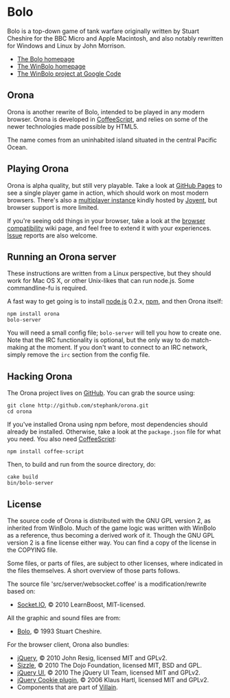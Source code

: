 # Bolo

Bolo is a top-down game of tank warfare originally written by Stuart Cheshire for the BBC Micro and
Apple Macintosh, and also notably rewritten for Windows and Linux by John Morrison.

 * [The Bolo homepage][Bolo]
 * [The WinBolo homepage][WinBolo]
 * [The WinBolo project at Google Code][WinBolo project]

## Orona

Orona is another rewrite of Bolo, intended to be played in any modern browser. Orona is developed
in [CoffeeScript], and relies on some of the newer technologies made possible by HTML5.

The name comes from an uninhabited island situated in the central Pacific Ocean.

## Playing Orona

Orona is alpha quality, but still very playable. Take a look at [GitHub Pages] to see a single
player game in action, which should work on most modern browsers. There's also a
[multiplayer instance] kindly hosted by [Joyent], but browser support is more limited.

If you're seeing odd things in your browser, take a look at the [browser compatibility] wiki page,
and feel free to extend it with your experiences. [Issue] reports are also welcome.

## Running an Orona server

These instructions are written from a Linux perspective, but they should work for Mac OS X, or
other Unix-likes that can run node.js. Some commandline-fu is required.

A fast way to get going is to install [node.js] 0.2.x, [npm], and then Orona itself:

    npm install orona
    bolo-server

You will need a small config file; `bolo-server` will tell you how to create one. Note that the IRC
functionality is optional, but the only way to do match-making at the moment. If you don't want to
connect to an IRC network, simply remove the `irc` section from the config file.

## Hacking Orona

The Orona project lives on [GitHub]. You can grab the source using:

    git clone http://github.com/stephank/orona.git
    cd orona

If you've installed Orona using npm before, most dependencies should already be installed.
Otherwise, take a look at the `package.json` file for what you need. You also need [CoffeeScript]:

    npm install coffee-script

Then, to build and run from the source directory, do:

    cake build
    bin/bolo-server

## License

The source code of Orona is distributed with the GNU GPL version 2, as inherited from WinBolo.
Much of the game logic was written with WinBolo as a reference, thus becoming a derived work of it.
Though the GNU GPL version 2 is a fine license either way. You can find a copy of the license
in the COPYING file.

Some files, or parts of files, are subject to other licenses, where indicated in the files
themselves. A short overview of those parts follows.

The source file 'src/server/websocket.coffee' is a modification/rewrite based on:

 * [Socket.IO], © 2010 LearnBoost, MIT-licensed.

All the graphic and sound files are from:

 * [Bolo], © 1993 Stuart Cheshire.

For the browser client, Orona also bundles:

 * [jQuery], © 2010 John Resig, licensed MIT and GPLv2.
 * [Sizzle], © 2010 The Dojo Foundation, licensed MIT, BSD and GPL.
 * [jQuery UI], © 2010 The jQuery UI Team, licensed MIT and GPLv2.
 * [jQuery Cookie plugin], © 2006 Klaus Hartl, licensed MIT and GPLv2.
 * Components that are part of [Villain].

 [Bolo]: http://www.lgm.com/bolo/
 [WinBolo]: http://www.winbolo.com/
 [WinBolo project]: http://code.google.com/p/winbolo/
 [CoffeeScript]: http://jashkenas.github.com/coffee-script/
 [GitHub Pages]: http://stephank.github.com/orona/
 [multiplayer instance]: http://wadna-ramet.no.de/
 [Joyent]: http://www.joyent.com/
 [browser compatibility]: http://github.com/stephank/orona/wiki/Browser-compatibility
 [Issue]: http://github.com/stephank/orona/issues
 [node.js]: http://nodejs.org/
 [npm]: http://github.com/isaacs/npm
 [GitHub]: http://github.com/stephank/orona
 [Socket.IO]: http://socket.io/
 [jQuery]: http://jquery.com/
 [Sizzle]: http://sizzlejs.com/
 [jQuery UI]: http://jqueryui.com/
 [jQuery Cookie plugin]: http://plugins.jquery.com/project/Cookie
 [Villain]: http://github.com/stephank/villain
